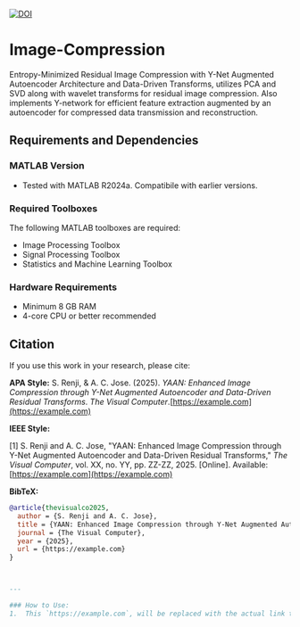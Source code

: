 [![DOI](https://zenodo.org/badge/DOI/10.5281/zenodo.14365003.svg)](https://doi.org/10.5281/zenodo.14365003)
# Image-Compression
Entropy-Minimized Residual Image Compression with Y-Net Augmented Autoencoder Architecture and Data-Driven Transforms,
utilizes PCA and SVD along with wavelet transforms for residual image compression. Also implements Y-network for efficient feature extraction augmented by an autoencoder for compressed data transmission and reconstruction.
## Requirements and Dependencies

### MATLAB Version
- Tested with MATLAB R2024a. Compatibile with earlier versions. 

### Required Toolboxes
The following MATLAB toolboxes are required:
- Image Processing Toolbox
- Signal Processing Toolbox
- Statistics and Machine Learning Toolbox

### Hardware Requirements
- Minimum 8 GB RAM
- 4-core CPU or better recommended

## Citation

If you use this work in your research, please cite:

**APA Style:**
S. Renji, & A. C. Jose. (2025). *YAAN: Enhanced Image Compression through Y-Net Augmented Autoencoder and Data-Driven Residual Transforms*. *The Visual Computer*.[https://example.com](https://example.com)

**IEEE Style:**

[1] S. Renji and A. C. Jose, "YAAN: Enhanced Image Compression through Y-Net Augmented Autoencoder and Data-Driven Residual Transforms," *The Visual Computer*, vol. XX, no. YY, pp. ZZ-ZZ, 2025. [Online]. Available: [https://example.com](https://example.com)


**BibTeX:**
```bibtex
@article{thevisualco2025,
  author = {S. Renji and A. C. Jose},
  title = {YAAN: Enhanced Image Compression through Y-Net Augmented Autoencoder and Data-Driven Residual Transforms},
  journal = {The Visual Computer},
  year = {2025},
  url = {https://example.com}
}



---

### How to Use:
1.  This `https://example.com`, will be replaced with the actual link to the article once it's available online.




